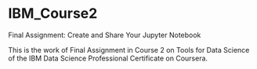 # IBM_Course2
Final Assignment: Create and Share Your Jupyter Notebook

This is the work of Final Assignment in Course 2 on Tools for Data Science of the IBM Data Science Professional Certificate on Coursera.
